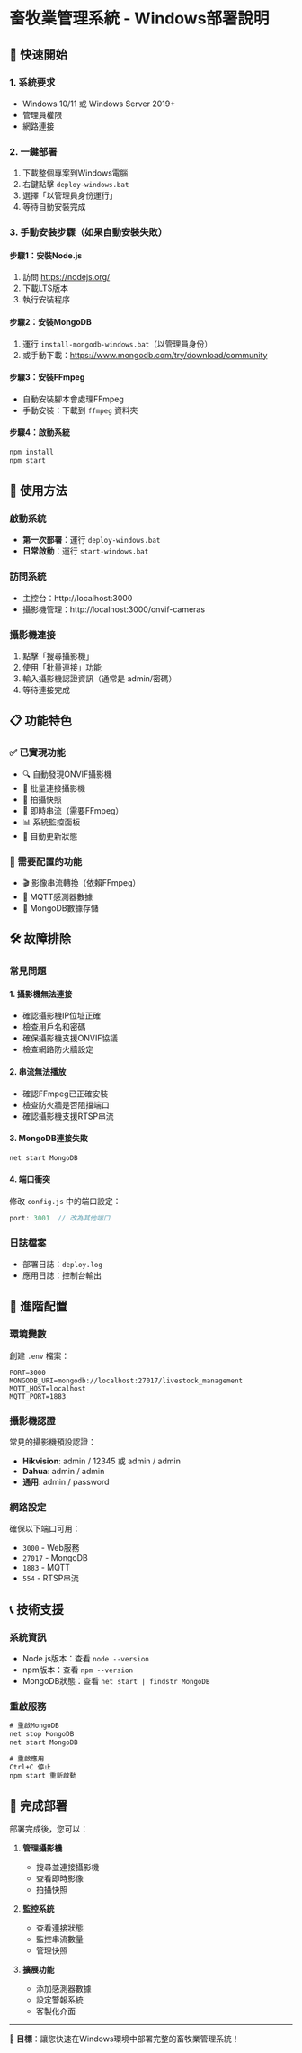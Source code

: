 # 畜牧業管理系統 - Windows部署說明

## 🚀 快速開始

### 1. 系統要求
- Windows 10/11 或 Windows Server 2019+
- 管理員權限
- 網路連接

### 2. 一鍵部署
1. 下載整個專案到Windows電腦
2. 右鍵點擊 `deploy-windows.bat`
3. 選擇「以管理員身份運行」
4. 等待自動安裝完成

### 3. 手動安裝步驟（如果自動安裝失敗）

#### 步驟1：安裝Node.js
1. 訪問 https://nodejs.org/
2. 下載LTS版本
3. 執行安裝程序

#### 步驟2：安裝MongoDB
1. 運行 `install-mongodb-windows.bat`（以管理員身份）
2. 或手動下載：https://www.mongodb.com/try/download/community

#### 步驟3：安裝FFmpeg
- 自動安裝腳本會處理FFmpeg
- 手動安裝：下載到 `ffmpeg` 資料夾

#### 步驟4：啟動系統
```cmd
npm install
npm start
```

## 🎯 使用方法

### 啟動系統
- **第一次部署**：運行 `deploy-windows.bat`
- **日常啟動**：運行 `start-windows.bat`

### 訪問系統
- 主控台：http://localhost:3000
- 攝影機管理：http://localhost:3000/onvif-cameras

### 攝影機連接
1. 點擊「搜尋攝影機」
2. 使用「批量連接」功能
3. 輸入攝影機認證資訊（通常是 admin/密碼）
4. 等待連接完成

## 📋 功能特色

### ✅ 已實現功能
- 🔍 自動發現ONVIF攝影機
- 🔗 批量連接攝影機
- 📸 拍攝快照
- 🎥 即時串流（需要FFmpeg）
- 📊 系統監控面板
- 🔄 自動更新狀態

### 🚧 需要配置的功能
- 🎬 影像串流轉換（依賴FFmpeg）
- 📱 MQTT感測器數據
- 💾 MongoDB數據存儲

## 🛠️ 故障排除

### 常見問題

#### 1. 攝影機無法連接
- 確認攝影機IP位址正確
- 檢查用戶名和密碼
- 確保攝影機支援ONVIF協議
- 檢查網路防火牆設定

#### 2. 串流無法播放
- 確認FFmpeg已正確安裝
- 檢查防火牆是否阻擋端口
- 確認攝影機支援RTSP串流

#### 3. MongoDB連接失敗
```cmd
net start MongoDB
```

#### 4. 端口衝突
修改 `config.js` 中的端口設定：
```javascript
port: 3001  // 改為其他端口
```

### 日誌檔案
- 部署日誌：`deploy.log`
- 應用日誌：控制台輸出

## 🔧 進階配置

### 環境變數
創建 `.env` 檔案：
```env
PORT=3000
MONGODB_URI=mongodb://localhost:27017/livestock_management
MQTT_HOST=localhost
MQTT_PORT=1883
```

### 攝影機認證
常見的攝影機預設認證：
- **Hikvision**: admin / 12345 或 admin / admin
- **Dahua**: admin / admin
- **通用**: admin / password

### 網路設定
確保以下端口可用：
- `3000` - Web服務
- `27017` - MongoDB
- `1883` - MQTT
- `554` - RTSP串流

## 📞 技術支援

### 系統資訊
- Node.js版本：查看 `node --version`
- npm版本：查看 `npm --version`
- MongoDB狀態：查看 `net start | findstr MongoDB`

### 重啟服務
```cmd
# 重啟MongoDB
net stop MongoDB
net start MongoDB

# 重啟應用
Ctrl+C 停止
npm start 重新啟動
```

## 🎉 完成部署

部署完成後，您可以：

1. **管理攝影機**
   - 搜尋並連接攝影機
   - 查看即時影像
   - 拍攝快照

2. **監控系統**
   - 查看連接狀態
   - 監控串流數量
   - 管理快照

3. **擴展功能**
   - 添加感測器數據
   - 設定警報系統
   - 客製化介面

---

**🎯 目標**：讓您快速在Windows環境中部署完整的畜牧業管理系統！
